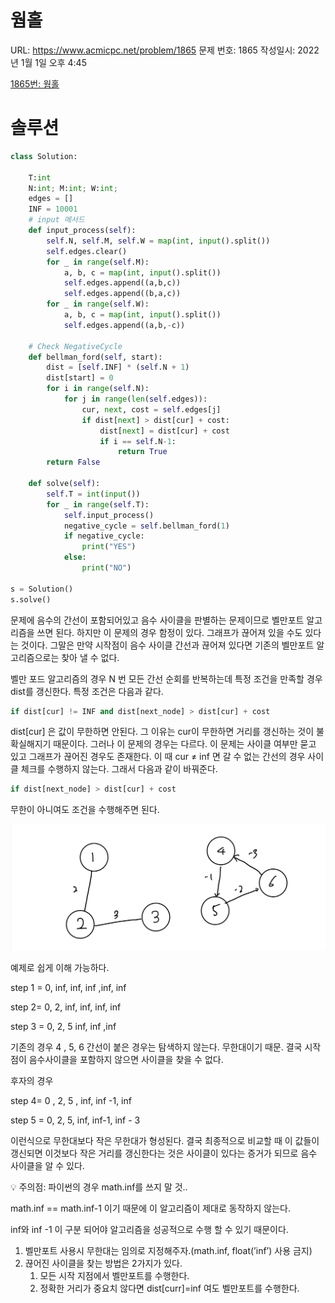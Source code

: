 # 웜홀

URL: https://www.acmicpc.net/problem/1865
문제 번호: 1865
작성일시: 2022년 1월 1일 오후 4:45

[1865번: 웜홀](https://www.acmicpc.net/problem/1865)

# 솔루션

```python
class Solution:
    
    T:int
    N:int; M:int; W:int;
    edges = []
    INF = 10001
    # input 메서드
    def input_process(self):
        self.N, self.M, self.W = map(int, input().split())
        self.edges.clear()
        for _ in range(self.M):
            a, b, c = map(int, input().split())
            self.edges.append((a,b,c))
            self.edges.append((b,a,c))
        for _ in range(self.W):
            a, b, c = map(int, input().split())
            self.edges.append((a,b,-c))
    
    # Check NegativeCycle
    def bellman_ford(self, start):
        dist = [self.INF] * (self.N + 1)
        dist[start] = 0
        for i in range(self.N):
            for j in range(len(self.edges)):
                cur, next, cost = self.edges[j]
                if dist[next] > dist[cur] + cost:
                    dist[next] = dist[cur] + cost
                    if i == self.N-1:
                        return True
        return False

    def solve(self):
        self.T = int(input())
        for _ in range(self.T):
            self.input_process()
            negative_cycle = self.bellman_ford(1)
            if negative_cycle:
                print("YES")
            else:
                print("NO")

s = Solution()
s.solve()
```

문제에 음수의 간선이 포함되어있고 음수 사이클을 판별하는 문제이므로 벨만포트 알고리즘을 쓰면 된다. 하지만 이 문제의 경우 함정이 있다. 그래프가 끊어져 있을 수도 있다는 것이다. 그말은 만약 시작점이 음수 사이클 간선과 끊어져 있다면 기존의 벨만포트 알고리즘으로는 찾아 낼 수 없다.

벨만 포드 알고리즘의 경우 N 번 모든 간선 순회를 반복하는데 특정 조건을 만족할 경우 dist를 갱신한다. 특정 조건은 다음과 같다.

```python
if dist[cur] != INF and dist[next_node] > dist[cur] + cost
```

dist[cur] 은 값이 무한하면 안된다. 그 이유는 cur이 무한하면 거리를 갱신하는 것이 불확실해지기 때문이다. 그러나 이 문제의 경우는 다르다. 이 문제는 사이클 여부만 묻고 있고 그래프가 끊어진 경우도 존재한다. 이 때 cur ≠ inf 면 갈 수 없는 간선의 경우 사이클 체크를 수행하지 않는다. 그래서 다음과 같이 바꿔준다.

```python
if dist[next_node] > dist[cur] + cost
```

무한이 아니여도 조건을 수행해주면 된다.

![A6EA0699-9C09-41E2-A521-90B67114FB05.jpeg](웜홀/A6EA0699-9C09-41E2-A521-90B67114FB05.jpeg)

예제로 쉽게 이해 가능하다.

step 1 = 0, inf, inf, inf ,inf, inf

step 2= 0, 2, inf, inf, inf, inf

step 3 = 0, 2, 5 inf, inf ,inf

기존의 경우 4 , 5, 6 간선이 붙은 경우는 탐색하지 않는다. 무한대이기 때문. 결국 시작점이 음수사이클을 포함하지 않으면 사이클을 찾을 수 없다.

후자의 경우

step 4= 0 , 2, 5 , inf, inf -1, inf

step 5 = 0, 2, 5, inf, inf-1, inf - 3

이런식으로 무한대보다 작은 무한대가 형성된다. 결국 최종적으로 비교할 때 이 값들이 갱신되면 이것보다 작은 거리를 갱신한다는 것은 사이클이 있다는 증거가 되므로 음수 사이클을 알 수 있다.

<aside>
💡 주의점: 파이썬의 경우 math.inf를 쓰지 말 것..

</aside>

math.inf == math.inf-1 이기 때문에 이 알고리즘이 제대로 동작하지 않는다.

inf와 inf -1 이 구분 되어야 알고리즘을 성공적으로 수행 할 수 있기 때문이다.

1. 벨만포트 사용시 무한대는 임의로 지정해주자.(math.inf, float(’inf’) 사용 금지)
2. 끊어진 사이클을 찾는 방법은 2가지가 있다.
    1. 모든 시작 지점에서 벨만포트를 수행한다.
    2. 정확한 거리가 중요치 않다면 dist[curr]=inf 여도 벨만포트를 수행한다.